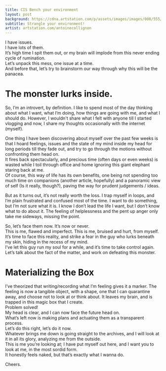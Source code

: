 ```yaml
---
title: CIS Bench your environment
layout: post
background: https://cdna.artstation.com/p/assets/images/images/008/555/002/large/antoine-collignon-bigger.jpg
subtitle: Strangle your environment!
artist: artstation.com/antoinecollignon
---
```


I have issues.
<br/>I have lots of them.
<br/>It’s high time I spit them out, or my brain will implode from this never ending cycle of rumination.
<br/>Let’s unpack this mess, one issue at a time.
<br/>And before that, let’s try to brainstorm our way through why this will be the panacea.

# The monster lurks inside.
So, I’m an introvert, by definition. I like to spend most of the day thinking about what I want, what I’m doing, how things are going with me, and what I should do. However, I wouldn't share what I felt with anyone till I started vlogging and now, I share my thoughts occasionally with the internet (myself).

One thing I have been discovering about myself over the past few weeks is that I hoard feelings, issues and the state of my mind inside my head for long periods till they fade out, and try to go through the motions without confronting them head on.
<br/>It fires back spectacularly, and precious time (often days or even weeks) is wasted while I toil through office and home ignoring this giant elephant staring back at me.
<br/>Of course, this way of life has its own benefits, one being not spending too much time on companions (another article, hopefully) and a panoramic view of self (Is it really, though?), paving the way for prudent judgements / ideas. 

But as it turns out, it’s not really worth the loss. I trap myself in loops, and I’m plain frustrated and confused most of the time. I want to do something, but I’m not sure what it is. I know I don’t lead the life I want, but I don’t know what to do about it. The feeling of helplessness and the pent up anger only take me sideways, missing the point.

So, let’s face them now. It’s now or never.
<br/>This is me, flawed and imperfect. This is me, bruised and hurt, from myself.
<br/>It’s time to face this reality, and strike a fear in the guy who lurks beneath my skin, hiding in the recess of my mind.
<br/>I’ve let this guy run my soul for a while, and it’s time to take control again.
<br/>Let’s talk about the fact of the matter, and work on defeating this monster.

# Materializing the Box
I’ve theorized that writing/recording what I’m feeling gives it a marker. The feeling is now a tangible object, with a shape, one that I can quarantine away, and choose not to look at or think about. It leaves my brain, and is trapped in this magic box that I create. 
<br/>Problem solved!
<br/>My head is clear, and I can now face the future head on.
<br/>What’s left now is making plans and actuating them as a transparent process.
<br/>Let’s do this right, let’s do it now.
<br/>Whatever brings me down is going straight to the archives, and I will look at it in all its glory, analyzing me from the outside.
<br/>This is me you’re looking at; I have put myself out here, and I want you to look at me, in the most sordid form.
<br/>It honestly feels naked, but that’s exactly what I wanna do.

Cheers.